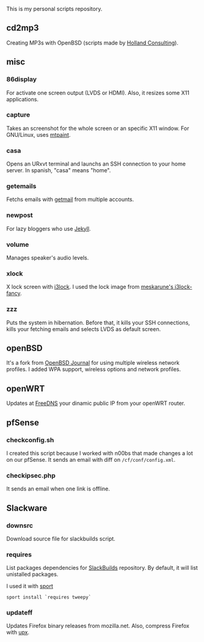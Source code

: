 This is my personal scripts repository.

## cd2mp3

Creating MP3s with OpenBSD (scripts made by [Holland
Consulting](http://holland-consulting.net/tech/obsdmp3.html)).

## misc

### 86display

For activate one screen output (LVDS or HDMI). Also, it resizes some
X11 applications.

### capture

Takes an screenshot for the whole screen or an specific X11 window. For
GNU/Linux, uses [mtpaint](http://mtpaint.sourceforge.net).

### casa

Opens an URxvt terminal and launchs an SSH connection to your home
server. In spanish, "casa" means "home".

### getemails

Fetchs emails with [getmail](http://pyropus.ca/software/getmail) from
multiple accounts.

### newpost

For lazy bloggers who use [Jekyll](https://jekyllrb.com).

### volume

Manages speaker's audio levels.

### xlock

X lock screen with [i3lock](http://i3wm.org/i3lock). I used the lock
image from [meskarune's i3lock-fancy](http://meskarune.github.io/i3lock-fancy).

### zzz

Puts the system in hibernation. Before that, it kills your SSH
connections, kills your fetching emails and selects LVDS as
default screen.

## openBSD

It's a fork from [OpenBSD Journal](http://undeadly.org/cgi?action=article&sid=20071224164233&mode=flat)
for using multiple wireless network profiles. I added WPA support, wireless
options and network profiles.

## openWRT

Updates at [FreeDNS](https://freedns.afraid.org) your dinamic public IP from your openWRT router.

## pfSense

### checkconfig.sh

I created this script because I worked with n00bs that made changes a
lot on our pfSense. It sends an email with diff on `/cf/conf/config.xml`.

### checkipsec.php

It sends an email when one link is offline.

## Slackware

### downsrc

Download source file for slackbuilds script.

### requires

List packages dependencies for [SlackBuilds](http://slackbuilds.org)
repository. By default, it will list unistalled packages.

I used it with [sport](http://slackermedia.info/sport)

```
sport install `requires tweepy`
```

### updateff

Updates Firefox binary releases from mozilla.net. Also, compress
Firefox with [upx](http://upx.sourceforge.net).
